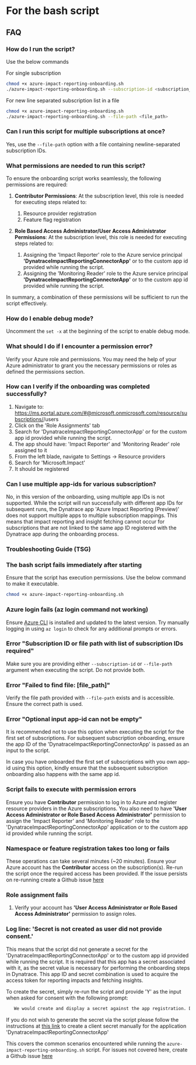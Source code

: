 # For the bash script

## FAQ

### How do I run the script?

Use the below commands

For single subscription

```bash
chmod +x azure-impact-reporting-onboarding.sh
./azure-impact-reporting-onboarding.sh --subscription-id <subscription_id>
```

For new line separated subscription list in a file

```bash
chmod +x azure-impact-reporting-onboarding.sh
./azure-impact-reporting-onboarding.sh --file-path <file_path>
```

### Can I run this script for multiple subscriptions at once?

Yes, use the `--file-path` option with a file containing newline-separated subscription IDs.

### What permissions are needed to run this script?

To ensure the onboarding script works seamlessly, the following permissions are required:

1. **Contributor Permissions**: At the subscription level, this role is needed for executing steps related to:
   1. Resource provider registration
   2. Feature flag registration

2. **Role Based Access Administrator/User Access Administrator Permissions**: At the subscription level, this role is needed for executing steps related to:
   1. Assigning the 'Impact Reporter' role to the Azure service principal **'DynatraceImpactReportingConnectorApp'** or to the custom app id provided while running the script.
   2. Assigning the 'Monitoring Reader' role to the Azure service principal **'DynatraceImpactReportingConnectorApp'** or to the custom app id provided while running the script.

In summary, a combination of these permissions will be sufficient to run the script effectively.

### How do I enable debug mode?

Uncomment the `set -x` at the beginning of the script to enable debug mode.

### What should I do if I encounter a permission error?

Verify your Azure role and permissions. You may need the help of your Azure administrator to grant you the necessary permissions or roles as defined the permissions section.

### How can I verify if the onboarding was completed successfully?

1. Navigate to: https://ms.portal.azure.com/#@microsoft.onmicrosoft.com/resource/subscriptions/<subscription id>/users
2. Click on the 'Role Assignments' tab
3. Search for 'DynatraceImpactReportingConnectorApp' or for the custom app id provided while running the script.
4. The app should have: 'Impact Reporter' and 'Monitoring Reader' role assigned to it
5. From the left blade, navigate to Settings -> Resource providers
6. Search for 'Microsoft.Impact'
7. It should be registered

### Can I use multiple app-ids for various subscription?

No, in this version of the onboarding, using multiple app IDs is not supported. While the script will run successfully with different app IDs for subsequent runs, the Dynatrace app 'Azure Impact Reporting (Preview)' does not support multiple apps to multiple subscription mappings. This means that impact reporting and insight fetching cannot occur for subscriptions that are not linked to the same app ID registered with the Dynatrace app during the onboarding process.

### Troubleshooting Guide (TSG)

### The bash script fails immediately after starting

Ensure that the script has execution permissions. Use the below command to make it executable.

```bash
chmod +x azure-impact-reporting-onboarding.sh
```

### Azure login fails (az login command not working)

Ensure [Azure CLI](https://learn.microsoft.com/en-us/cli/azure/install-azure-cli) is installed and updated to the latest version. Try manually logging in using `az login` to check for any additional prompts or errors.

### Error "Subscription ID or file path with list of subscription IDs required"

Make sure you are providing either `--subscription-id` or `--file-path` argument when executing the script. Do not provide both.

### Error "Failed to find file: [file_path]"

Verify the file path provided with `--file-path` exists and is accessible. Ensure the correct path is used.

### Error "Optional input app-id can not be empty"

It is recommended not to use this option when executing the script for the first set of subscriptions. For subsequent subscription onboarding, ensure the app ID of the 'DynatraceImpactReportingConnectorApp' is passed as an input to the script.

In case you have onboarded the first set of subscriptions with you own app-id using this option, kindly ensure that the subsequent subscription onboarding also happens with the same app id.

### Script fails to execute with permission errors

Ensure you have **Contributor** permission to log in to Azure and register resource providers in the Azure subscriptions.
You also need to have **'User Access Administrator or Role Based Access Administrator'** permission to assign the 'Impact Reporter' and 'Monitoring Reader' role to the 'DynatraceImpactReportingConnectorApp' application or to the custom app id provided while running the script.

### Namespace or feature registration takes too long or fails

These operations can take several minutes (~20 minutes). Ensure your Azure account has the **Contributor** access on the subscription(s). Re-run the script once the required access has been provided. If the issue persists on re-running create a Github issue [here](https://github.com/Azure/impact-reporting-samples/issues/new?template=Blank+issue)

### Role assignment fails

1. Verify your account has **'User Access Administrator or Role Based Access Administrator'** permission to assign roles.

### Log line: 'Secret is not created as user did not provide consent.'

This means that the script did not generate a secret for the 'DynatraceImpactReportingConnectorApp' or to the custom app id provided while running the script. It is required that this app has a secret associated with it, as the secret value is necessary for performing the onboarding steps in Dynatrace. This app ID and secret combination is used to acquire the access token for reporting impacts and fetching insights.

To create the secret, simply re-run the script and provide 'Y' as the input when asked for consent with the following prompt:

```bash
   We would create and display a secret against the app registration. Do you consent to secret creation and displaying it against the app registration? (Y/N): 
```

If you do not wish to generate the secret via the script please follow the instructions at [this link](https://learn.microsoft.com/en-us/entra/identity-platform/quickstart-register-app?tabs=client-secret#add-credentials) to create a client secret manually for the application 'DynatraceImpactReportingConnectorApp'

This covers the common scenarios encountered while running the `azure-impact-reporting-onboarding.sh` script. For issues not covered here, create a Github issue [here](https://github.com/Azure/impact-reporting-samples/issues/new?template=Blank+issue)
